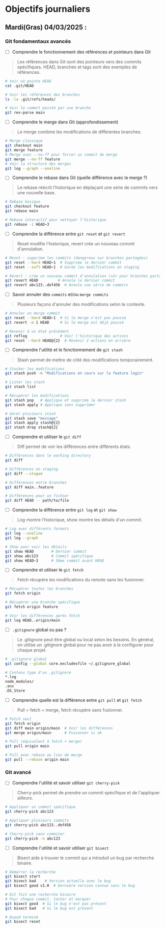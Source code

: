 # Objectifs journaliers

## Mardi(Gras) 04/03/2025 :

### Git fondamentaux avancés

- [ ] Comprendre le fonctionnement des références et pointeurs dans Git
> Les références dans Git sont des pointeurs vers des commits spécifiques. HEAD, branches et tags sont des exemples de références.
```bash
# Voir où pointe HEAD
cat .git/HEAD

# Voir les références des branches
ls -la .git/refs/heads/

# Voir le commit pointé par une branche
git rev-parse main
```

- [ ] Comprendre le merge dans Git (approfondissement)
> Le merge combine les modifications de différentes branches.
```bash
# Merge classique
git checkout main
git merge feature
# Merge avec --no-ff pour forcer un commit de merge
git merge --no-ff feature
# Voir la structure des merges
git log --graph --oneline
```

- [ ] Comprendre le rebase dans Git (quelle différence avec le merge ?)
> Le rebase réécrit l'historique en déplaçant une série de commits vers une nouvelle base.
```bash
# Rebase basique
git checkout feature
git rebase main

# Rebase interactif pour nettoyer l'historique
git rebase -i HEAD~3
```

- [ ] Comprendre la différence entre `git reset` et `git revert`
> Reset modifie l'historique, revert crée un nouveau commit d'annulation.
```bash
# Reset : supprime les commits (dangereux sur branches partagées)
git reset --hard HEAD~1  # Supprime le dernier commit
git reset --soft HEAD~1  # Garde les modifications en staging

# Revert : crée un nouveau commit d'annulation (sûr pour branches partagées)
git revert HEAD         # Annule le dernier commit
git revert abc123..def456  # Annule une série de commits
```

- [ ] Savoir annuler des `commits` et/ou `merge commits`
> Plusieurs façons d'annuler des modifications selon le contexte.
```bash
# Annuler un merge commit
git reset --hard HEAD~1  # Si le merge n'est pas poussé
git revert -m 1 HEAD     # Si le merge est déjà poussé

# Revenir à un état précédent
git reflog               # Voir l'historique des actions
git reset --hard HEAD@{2}  # Revenir 2 actions en arrière
```

- [ ] Comprendre l'utilité et le fonctionnement de `git stash`
> Stash permet de mettre de côté des modifications temporairement.
```bash
# Stocker les modifications
git stash push -m "Modifications en cours sur la feature login"

# Lister les stash
git stash list

# Récupérer les modifications
git stash pop   # Applique et supprime le dernier stash
git stash apply # Applique sans supprimer

# Gérer plusieurs stash
git stash save "message"
git stash apply stash@{2}
git stash drop stash@{2}
```

- [ ] Comprendre et utiliser le `git diff`
> Diff permet de voir les différences entre différents états.
```bash
# Différences dans le working directory
git diff

# Différences en staging
git diff --staged

# Différences entre branches
git diff main..feature

# Différences pour un fichier
git diff HEAD -- path/to/file
```

- [ ] Comprendre la différence entre `git log` et `git show`
> Log montre l'historique, show montre les détails d'un commit.
```bash
# Log avec différents formats
git log --oneline
git log --graph 

# Show pour voir les détails
git show HEAD        # Dernier commit
git show abc123      # Commit spécifique
git show HEAD~3      # 3ème commit avant HEAD
```

- [ ] Comprendre et utiliser le `git fetch`
> Fetch récupère les modifications du remote sans les fusionner.
```bash
# Récupérer toutes les branches
git fetch origin

# Récupérer une branche spécifique
git fetch origin feature

# Voir les différences après fetch
git log HEAD..origin/main
```

- [ ] `.gitignore` global ou pas ?
> Le .gitignore peut être global ou local selon les besoins.
> En général, on utilise un .gitignore global pour ne pas avoir à le configurer pour chaque projet.
```bash
# .gitignore global
git config --global core.excludesfile ~/.gitignore_global

# Contenu type d'un .gitignore
*.log
node_modules/
.env
.DS_Store
```

- [ ] Comprendre quelle est la différence entre `git pull` et `git fetch`
> Pull = fetch + merge, fetch récupère sans fusionner.
```bash
# Fetch seul
git fetch origin
git diff main origin/main  # Voir les différences
git merge origin/main      # Fusionner si ok

# Pull (équivalent à fetch + merge)
git pull origin main

# Pull avec rebase au lieu de merge
git pull --rebase origin main
```

### Git avancé

- [ ] Comprendre l'utilité et savoir utiliser `git cherry-pick`
> Cherry-pick permet de prendre un commit spécifique et de l'appliquer ailleurs.
```bash
# Appliquer un commit spécifique
git cherry-pick abc123

# Appliquer plusieurs commits
git cherry-pick abc123..def456

# Cherry-pick sans commiter
git cherry-pick -n abc123
```

- [ ] Comprendre l'utilité et savoir utiliser `git bisect`
> Bisect aide à trouver le commit qui a introduit un bug par recherche binaire.
```bash
# Démarrer la recherche
git bisect start
git bisect bad    # Version actuelle avec le bug
git bisect good v1.0  # Dernière version connue sans le bug

# Git fait une recherche binaire
# Pour chaque commit, tester et marquer
git bisect good  # Si le bug n'est pas présent
git bisect bad   # Si le bug est présent

# Quand terminé
git bisect reset
```
